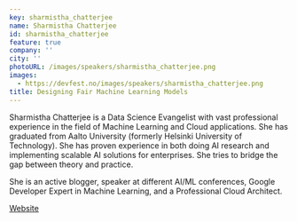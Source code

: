 ```yaml
---
key: sharmistha_chatterjee
name: Sharmistha Chatterjee
id: sharmistha_chatterjee
feature: true
company: ''
city: ''
photoURL: /images/speakers/sharmistha_chatterjee.png
images:
  - https://devfest.no/images/speakers/sharmistha_chatterjee.png
title: Designing Fair Machine Learning Models
---
```


Sharmistha Chatterjee is a Data Science Evangelist with vast professional experience in the field of Machine Learning and Cloud applications. She has graduated from Aalto University (formerly Helsinki University of Technology). She has proven experience in both doing AI research and implementing scalable AI solutions for enterprises. She tries to bridge the gap between theory and practice.

She is an active blogger, speaker at different AI/ML conferences, Google Developer Expert in Machine Learning, and a Professional Cloud Architect.

[Website](https://techairesearch.com/)